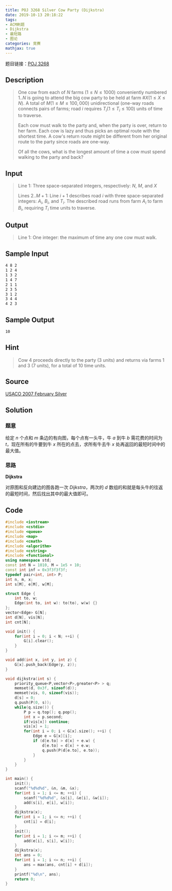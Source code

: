 ```yaml
---
title: POJ 3268 Silver Cow Party (Dijkstra)
date: 2019-10-13 20:18:22
tags:
- ACM刷题
- Dijkstra
- 最短路
- 图论
categories: 竞赛
mathjax: true
---
```


题目链接：[POJ 3268](http://poj.org/problem?id=3268)

## Description
> One cow from each of $N$ farms $(1 ≤ N ≤ 1000)$ conveniently numbered $1..N$ is going to attend the big cow party to be held at farm #$X (1 ≤ X ≤ N)$. A total of $M (1 ≤ M ≤ 100,000)$ unidirectional (one-way roads connects pairs of farms; road $i$ requires $T_i (1 ≤ T_i ≤ 100)$ units of time to traverse.
> 
> Each cow must walk to the party and, when the party is over, return to her farm. Each cow is lazy and thus picks an optimal route with the shortest time. A cow's return route might be different from her original route to the party since roads are one-way.
> 
> Of all the cows, what is the longest amount of time a cow must spend walking to the party and back?

<!--more-->

## Input
> Line $1$: Three space-separated integers, respectively: $N$, $M$, and $X$
> 
> Lines $2.. M+1$: Line $i+1$ describes road $i$ with three space-separated integers: $A_i$, $B_i$, and $T_i$. The described road runs from farm $A_i$ to farm $B_i$, requiring $T_i$ time units to traverse.
 
## Output
> Line 1: One integer: the maximum of time any one cow must walk.

## Sample Input

```markdown
4 8 2
1 2 4
1 3 2
1 4 7
2 1 1
2 3 5
3 1 2
3 4 4
4 2 3
```

## Sample Output

```markdown
10
```

## Hint

> Cow 4 proceeds directly to the party (3 units) and returns via farms 1 and 3 (7 units), for a total of 10 time units.

## Source

[USACO 2007 February Silver](http://poj.org/searchproblem?field=source&key=USACO+2007+February+Silver)

## Solution

### 题意

给定 $n$ 个点和 $m$ 条边的有向图，每个点有一头牛，牛 $a$ 到牛 $b$ 需花费的时间为 $t$，现在所有的牛要到牛 $x$ 所在的点去，求所有牛去牛 $x$ 处再返回的最短时间中的最大值。

### 思路

**Dijkstra**

对原图和反向建边的图各跑一次 $Dijkstra$，两次的 $d$ 数组的和就是每头牛的往返的最短时间，然后找出其中的最大值即可。

## Code

```cpp
#include <iostream>
#include <cstdio>
#include <queue>
#include <map>
#include <cmath>
#include <algorithm>
#include <cstring>
#include <functional>
using namespace std;
const int N = 1010, M = 1e5 + 10;
const int inf = 0x3f3f3f3f;
typedef pair<int, int> P;
int n, m, x;
int s[M], e[M], w[M];

struct Edge {
    int to, w;
    Edge(int to, int w): to(to), w(w) {}
};
vector<Edge> G[N];
int d[N], vis[N];
int cnt[N];

void init() {
    for(int i = 0; i < N; ++i) {
        G[i].clear();
    }
}

void add(int x, int y, int z) {
    G[x].push_back(Edge(y, z));
}

void dijkstra(int s) {
    priority_queue<P,vector<P>,greater<P> > q;
    memset(d, 0x3f, sizeof(d));
    memset(vis, 0, sizeof(vis));
    d[s] = 0;
    q.push(P(0, s));
    while(q.size()) {
        P p = q.top(); q.pop();
        int x = p.second;
        if(vis[x]) continue;
        vis[x] = 1;
        for(int i = 0; i < G[x].size(); ++i) {
            Edge e = G[x][i];
            if (d[e.to] > d[x] + e.w) {
                d[e.to] = d[x] + e.w;
                q.push(P(d[e.to], e.to));
            }
        }
    }
}

int main() {
    init();
    scanf("%d%d%d", &n, &m, &x);
    for(int i = 1; i <= m; ++i) {
        scanf("%d%d%d", &s[i], &e[i], &w[i]);
        add(s[i], e[i], w[i]);
    }
    dijkstra(x);
    for(int i = 1; i <= n; ++i) {
        cnt[i] = d[i];
    }
    init();
    for(int i = 1; i <= m; ++i) {
        add(e[i], s[i], w[i]);
    }
    dijkstra(x);
    int ans = 0;
    for(int i = 1; i <= n; ++i) {
        ans = max(ans, cnt[i] + d[i]);
    }
    printf("%d\n", ans);
    return 0;
}
```
